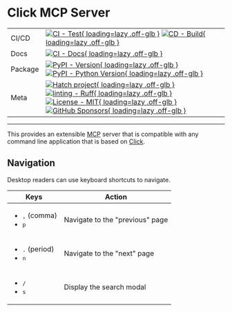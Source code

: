 # Click MCP Server

| | |
| --- | --- |
| CI/CD | [![CI - Test](https://github.com/ofek/click-mcp-server/actions/workflows/test.yml/badge.svg){ loading=lazy .off-glb }](https://github.com/ofek/click-mcp-server/actions/workflows/test.yml) [![CD - Build](https://github.com/ofek/click-mcp-server/actions/workflows/build.yml/badge.svg){ loading=lazy .off-glb }](https://github.com/ofek/click-mcp-server/actions/workflows/build.yml) |
| Docs | [![CI - Docs](https://github.com/ofek/click-mcp-server/actions/workflows/docs.yml/badge.svg){ loading=lazy .off-glb }](https://github.com/ofek/click-mcp-server/actions/workflows/docs.yml) |
| Package | [![PyPI - Version](https://img.shields.io/pypi/v/click-mcp-server.svg?logo=pypi&label=PyPI&logoColor=gold){ loading=lazy .off-glb }](https://pypi.org/project/click-mcp-server/) [![PyPI - Python Version](https://img.shields.io/pypi/pyversions/click-mcp-server.svg?logo=python&label=Python&logoColor=gold){ loading=lazy .off-glb }](https://pypi.org/project/click-mcp-server/) |
| Meta | [![Hatch project](https://img.shields.io/badge/%F0%9F%A5%9A-Hatch-4051b5.svg){ loading=lazy .off-glb }](https://github.com/ofek/click-mcp-server) [![linting - Ruff](https://img.shields.io/endpoint?url=https://raw.githubusercontent.com/astral-sh/ruff/main/assets/badge/v2.json){ loading=lazy .off-glb }](https://github.com/astral-sh/ruff) [![License - MIT](https://img.shields.io/badge/license-MIT-9400d3.svg){ loading=lazy .off-glb }](https://spdx.org/licenses/) [![GitHub Sponsors](https://img.shields.io/github/sponsors/ofek?logo=GitHub%20Sponsors&style=social){ loading=lazy .off-glb }](https://github.com/sponsors/ofek) |

-----

This provides an extensible [MCP](https://modelcontextprotocol.io) server that is compatible with any command line application that is based on [Click](https://github.com/pallets/click).

## Navigation

Desktop readers can use keyboard shortcuts to navigate.

| Keys | Action |
| --- | --- |
| <ul><li><kbd>,</kbd> (comma)</li><li><kbd>p</kbd></li></ul> | Navigate to the "previous" page |
| <ul><li><kbd>.</kbd> (period)</li><li><kbd>n</kbd></li></ul> | Navigate to the "next" page |
| <ul><li><kbd>/</kbd></li><li><kbd>s</kbd></li></ul> | Display the search modal |
